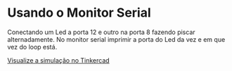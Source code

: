 # Usando o Monitor Serial
Conectando um Led a porta 12 e outro na porta 8 fazendo piscar alternadamente. No monitor serial imprimir a porta do Led da vez e em que vez do loop está.

[Visualize a simulação no Tinkercad](https://www.tinkercad.com/things/1eJaDtiRYo2)